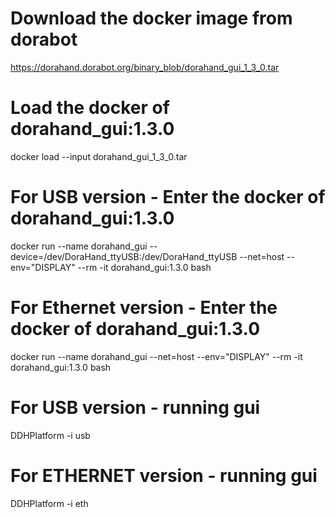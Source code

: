 # Download the docker image from dorabot
https://dorahand.dorabot.org/binary_blob/dorahand_gui_1_3_0.tar
# Load the docker of dorahand_gui:1.3.0
docker load --input dorahand_gui_1_3_0.tar
# For USB version - Enter the docker of dorahand_gui:1.3.0
docker run --name dorahand_gui --device=/dev/DoraHand_ttyUSB:/dev/DoraHand_ttyUSB --net=host --env="DISPLAY" --rm -it dorahand_gui:1.3.0 bash
# For Ethernet version - Enter the docker of dorahand_gui:1.3.0
docker run --name dorahand_gui --net=host --env="DISPLAY" --rm -it dorahand_gui:1.3.0 bash
# For USB version - running gui
DDHPlatform -i usb
# For ETHERNET version - running gui
DDHPlatform -i eth
